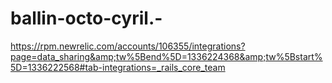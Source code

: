 ballin-octo-cyril.-
===================

https://rpm.newrelic.com/accounts/106355/integrations?page=data_sharing&amp;tw%5Bend%5D=1336224368&amp;tw%5Bstart%5D=1336222568#tab-integrations=_rails_core_team
